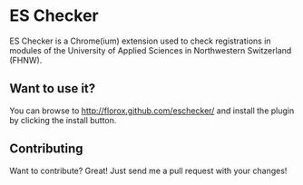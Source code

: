ES Checker
==========

ES Checker is a Chrome(ium) extension used to check registrations in modules of 
the University of Applied Sciences in Northwestern Switzerland (FHNW).

Want to use it?
---------------

You can browse to http://florox.github.com/eschecker/ and install the plugin
by clicking the install button.

Contributing
------------

Want to contribute? Great! Just send me a pull request with your changes!

